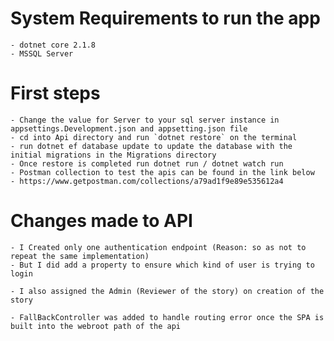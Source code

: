 # System Requirements to run the app
    - dotnet core 2.1.8
    - MSSQL Server

# First steps
    - Change the value for Server to your sql server instance in appsettings.Development.json and appsetting.json file
    - cd into Api directory and run `dotnet restore` on the terminal
    - run dotnet ef database update to update the database with the initial migrations in the Migrations directory
    - Once restore is completed run dotnet run / dotnet watch run
    - Postman collection to test the apis can be found in the link below
    - https://www.getpostman.com/collections/a79ad1f9e89e535612a4

# Changes made to API
    - I Created only one authentication endpoint (Reason: so as not to repeat the same implementation)
    - But I did add a property to ensure which kind of user is trying to login

    - I also assigned the Admin (Reviewer of the story) on creation of the story 

    - FallBackController was added to handle routing error once the SPA is built into the webroot path of the api